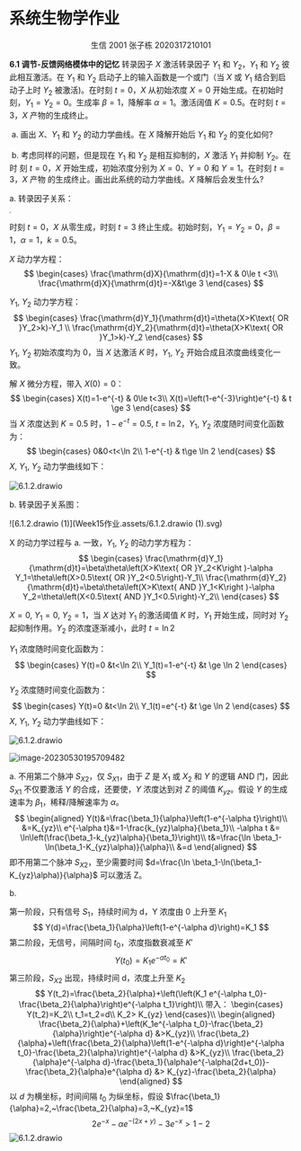# 系统生物学作业

<center>生信 2001 张子栋 2020317210101</center>

**6.1 调节-反馈网络模体中的记忆**	转录因子 $X$ 激活转录因子 $Y_1$ 和 $Y_2$，$Y_1$ 和 $Y_2$ 彼此相互激活。在 $Y_1$ 和 $Y_2$ 启动子上的输入函数是一个或门（当 $X$ 或 $Y_1$ 结合到启动子上时 $Y_2$ 被激活)。在时刻 $t=0$，$X$ 从初始浓度 $X=0$ 开始生成。在初始时刻，$Y_1=Y_2=0$。生成率 $\beta=1$，降解率 $\alpha=1$。激活阔值 $K=0.5$。在时刻 $t=3$，$X$ 产物的生成终止。

​	a. 画出 $X$、$Y_1$ 和 $Y_2$ 的动力学曲线。在 $X$ 降解开始后 $Y_1$ 和 $Y_2$ 的变化如何?

​	b. 考虑同样的问题，但是现在 $Y_1$ 和 $Y_2$ 是相互抑制的，$X$ 激活 $Y_1$ 并抑制 $Y_2$。在时
刻 $t=0$，$X$ 开始生成，初始浓度分别为 $X=0$、$Y=0$ 和 $Y=1$。在时刻 $t=3$，$X$ 产物
的生成终止。画出此系统的动力学曲线。$X$ 降解后会发生什么?

a. 转录因子关系：

<img src="Week15作业.assets/img.png" style="zoom: 20%;" />

时刻 $t=0$，$X$ 从零生成，时刻 $t=3$ 终止生成。初始时刻，$Y_1=Y_2=0$，$\beta=1$，$\alpha=1$，$k=0.5$。

$X$ 动力学方程：
$$
\begin{cases}
\frac{\mathrm{d}X}{\mathrm{d}t}=1-X & 0\le t <3\\
\frac{\mathrm{d}X}{\mathrm{d}t}=-X&t\ge 3
\end{cases}
$$



$Y_1,~Y_2$ 动力学方程：
$$
\begin{cases}
\frac{\mathrm{d}Y_1}{\mathrm{d}t}=\theta(X>K\text{ OR }Y_2>k)-Y_1 \\
\frac{\mathrm{d}Y_2}{\mathrm{d}t}=\theta(X>K\text{ OR }Y_1>k)-Y_2 
\end{cases}
$$
$Y_1,~Y_2$ 初始浓度均为 $0$，当 $X$ 达激活 $K$ 时，$Y_1,~Y_2$ 开始合成且浓度曲线变化一致。

解 $X$ 微分方程，带入 $X(0)=0$：
$$
\begin{cases}
X(t)=1-e^{-t} & 0\le t<3\\
X(t)=\left(1-e^{-3}\right)e^{-t} & t \ge 3
\end{cases}
$$
当 $X$ 浓度达到 $K=0.5$ 时，$1-e^{-t}=0.5,~t=\ln 2$，$Y_1,~Y_2$ 浓度随时间变化函数为：
$$
\begin{cases}
0&0<t<\ln 2\\
1-e^{-t} & t\ge \ln 2
\end{cases}
$$
$X,~Y_1,~Y_2$ 动力学曲线如下：

![6.1.2.drawio](Week15作业.assets/6.1.2.drawio.svg)

b. 转录因子关系图：

![6.1.2.drawio (1)](Week15作业.assets/6.1.2.drawio (1).svg)

X 的动力学过程与 a. 一致，$Y_1,~Y_2$ 的动力学方程为：
$$
\begin{cases}
\frac{\mathrm{d}Y_1}{\mathrm{d}t}=\beta\theta\left(X>K\text{ OR }Y_2<K\right )-\alpha Y_1=\theta\left(X>0.5\text{ OR }Y_2<0.5\right)-Y_1\\
\frac{\mathrm{d}Y_2}{\mathrm{d}t}=\beta\theta\left(X>K\text{ AND }Y_1<K\right )-\alpha Y_2=\theta\left(X<0.5\text{ AND }Y_1<0.5\right)-Y_2\\
\end{cases}
$$

$X=0,~Y_1=0,~Y_2=1$，当 $X$ 达对 $Y_1$ 的激活阈值 $K$ 时，$Y_1$ 开始生成，同时对 $Y_2$ 起抑制作用。$Y_2$ 的浓度逐渐减小，此时 $t=\ln 2$

$Y_1$ 浓度随时间变化函数为：
$$
\begin{cases}
Y(t)=0 &t<\ln 2\\
Y_1(t)=1-e^{-t} &t \ge \ln 2
\end{cases}
$$
$Y_2$ 浓度随时间变化函数为：
$$
\begin{cases}
Y(t)=0 &t<\ln 2\\
Y_1(t)=e^{-t} &t \ge \ln 2
\end{cases}
$$
$X,~Y_1,~Y_2$ 动力学曲线如下：

![6.1.2.drawio](Week15作业.assets/6.1.2.drawio-1685447574334-1.svg)

![image-20230530195709482](Week15作业.assets/image-20230530195709482.png)

a. 不用第二个脉冲 $S_{X2}$，仅 $S_{X1}$，由于 $Z$ 是 $X_1$ 或 $X_2$ 和 $Y$ 的逻辑 AND 门，因此 $S_{X1}$ 不仅要激活 $Y$ 的合成，还要使，$Y$  浓度达到对 $Z$ 的阈值 $K_{yz}$。假设 $Y$ 的生成速率为 $\beta_1$，稀释/降解速率为 $\alpha$。
$$
\begin{aligned}
Y(t)&=\frac{\beta_1}{\alpha}\left(1-e^{-\alpha t}\right)\\
&=K_{yz}\\
e^{-\alpha t}&=1-\frac{k_{yz}\alpha}{\beta_1}\\
-\alpha t &= \ln\left(\frac{\beta_1-k_{yz}\alpha}{\beta_1}\right)\\
t&=\frac{\ln \beta_1-\ln(\beta_1-K_{yz}\alpha)}{\alpha}\\
&=d
\end{aligned}
$$
即不用第二个脉冲 $S_{X2}$，至少需要时间 $d=\frac{\ln \beta_1-\ln(\beta_1-K_{yz}\alpha)}{\alpha}$ 可以激活 Z。

b. 

第一阶段，只有信号 $S_1$，持续时间为 d，Y 浓度由 0 上升至 $K_1$
$$
Y(d)=\frac{\beta_1}{\alpha}\left(1-e^{-\alpha d}\right)=K_1
$$
第二阶段，无信号，间隔时间 $t_0$，浓度指数衰减至 $K'$
$$
Y(t_0)=K_1e^{-\alpha t_0}=K'
$$
第三阶段，$S_{X2}$ 出现，持续时间 d，浓度上升至 $K_2$
$$
Y(t_2)=\frac{\beta_2}{\alpha}+\left(\left(K_1 e^{-\alpha t_0}-\frac{\beta_2}{\alpha}\right)e^{-\alpha t_1}\right)\\
带入：
\begin{cases}
Y(t_2)=K_2\\
t_1=t_2=d\\
K_2> K_{yz}
\end{cases}\\
\begin{aligned}
\frac{\beta_2}{\alpha}+\left(K_1e^{-\alpha t_0}-\frac{\beta_2}{\alpha}\right)e^{-\alpha d} &>K_{yz}\\
\frac{\beta_2}{\alpha}+\left(\frac{\beta_2}{\alpha}\left(1-e^{-\alpha d}\right)e^{-\alpha t_0}-\frac{\beta_2}{\alpha}\right)e^{-\alpha d} &>K_{yz}\\
\frac{\beta_2}{\alpha}e^{-\alpha d}-\frac{\beta_1}{\alpha}e^{-\alpha(2d+t_0)}-\frac{\beta_2}{\alpha}e^{\alpha d} &> K_{yz}-\frac{\beta_2}{\alpha}
\end{aligned}
$$
以 $d$ 为横坐标，时间间隔 $t_0$ 为纵坐标，假设 $\frac{\beta_1}{\alpha}=2,~\frac{\beta_2}{\alpha}=3,~K_{yz}=1$
$$
2e^{-x}-\alpha e^{-(2x+y)}-3e^{-x}>1-2
$$
![6.1.2.drawio](Week15作业.assets/6.1.2.drawio-1685449636454-3.svg)
